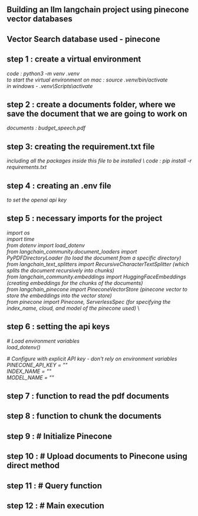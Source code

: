 ## Building an llm langchain project using pinecone vector databases

## Vector Search database used - pinecone

## step 1 : create a virtual environment
_code : python3 -m venv .venv  \
to start the virtual environment on mac : source .venv/bin/activate  \
in windows - .venv\Scripts\activate_

## step 2 : create a documents folder, where we save the document that we are going to work on
_documents : budget_speech.pdf_

## step 3: creating the requirement.txt file
_including all the packages inside this file to be installed  \ 
code : pip install -r requirements.txt_

## step 4 :  creating an .env file 
_to set the openai api key_

## step 5 : necessary imports for the project
_import os  \
import time  \
from dotenv import load_dotenv  \
from langchain_community.document_loaders import PyPDFDirectoryLoader (to load the document from a specific directory)  \
from langchain_text_splitters import RecursiveCharacterTextSplitter (which splits the document recursively into chunks)  \
from langchain_community.embeddings import HuggingFaceEmbeddings (creating embeddings for the chunks of the documents)  \
from langchain_pinecone import PineconeVectorStore (pinecone vector to store the embeddings into the vector store)  \
from pinecone import Pinecone, ServerlessSpec (for specifying the index_name, cloud, and model of the pinecone used)_  \

## step 6 : setting the api keys

_# Load environment variables_  \
_load_dotenv()_

_# Configure with explicit API key - don't rely on environment variables
PINECONE_API_KEY = ""  \
INDEX_NAME = ""  \
MODEL_NAME = ""_

## step 7 : function to read the pdf documents

## step 8 : function to chunk the documents

## step 9 : # Initialize Pinecone

## step 10 : # Upload documents to Pinecone using direct method

## step 11 : # Query function

## step 12 : # Main execution






